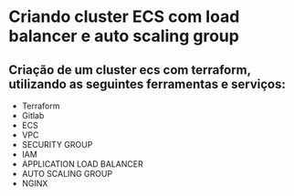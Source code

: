 # Criando cluster ECS com load balancer e auto scaling group

## Criação de um cluster ecs com terraform, utilizando as seguintes ferramentas e serviços:

* Terraform
* Gitlab
* ECS
* VPC
* SECURITY GROUP 
* IAM
* APPLICATION LOAD BALANCER 
* AUTO SCALING GROUP 
* NGINX
